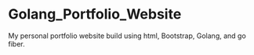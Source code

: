 # Golang_Portfolio_Website
My personal portfolio website build using html, Bootstrap, Golang, and go fiber.
